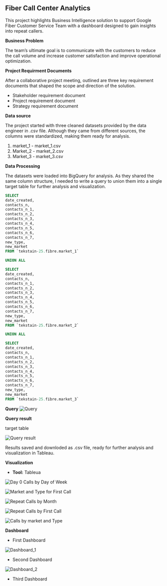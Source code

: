 ## Fiber Call Center Analytics 
This project highlights Business Intelligence solution to support Google Fiber Customer Service Team with a dashboard designed to gain insights into repeat callers.

**Business Problem**

The team’s ultimate goal is to communicate with the customers to reduce the call volume and increase customer satisfaction and improve operational optimization. 

**Project Requirment Documents**

After a collaborative project meeting, outlined are three key requirement documents that shaped the scope and direction of the solution.

- Stakeholder requirement document
- Project requirement document
- Strategy requirement document

**Data source**

The project started with three cleaned datasets provided by the data engineer in .csv file. Although they came from different sources, the columns were standardized, making them ready for analysis.

1. market_1 - market_1.csv
2. Market_2 - market_2.csv
3. Market_3 - market_3.csv

**Data Processing**

The datasets were loaded into BigQuery for analysis. As they shared the same column structure, I needed to write a query to union them into a single target table for further analysis and visualization.

```sql
SELECT 
date_created,
contacts_n,
contacts_n_1,
contacts_n_2,
contacts_n_3,
contacts_n_4,
contacts_n_5,
contacts_n_6,
contacts_n_7,
new_type,
new_market
FROM `tekstain-25.fibre.market_1`

UNION ALL

SELECT 
date_created,
contacts_n,
contacts_n_1,
contacts_n_2,
contacts_n_3,
contacts_n_4,
contacts_n_5,
contacts_n_6,
contacts_n_7,
new_type,
new_market
FROM `tekstain-25.fibre.market_2` 

UNION ALL

SELECT 
date_created,
contacts_n,
contacts_n_1,
contacts_n_2,
contacts_n_3,
contacts_n_4,
contacts_n_5,
contacts_n_6,
contacts_n_7,
new_type,
new_market
FROM `tekstain-25.fibre.market_3` 

```


**Query** 
![Query](Query.png)


**Query result** 

target table

![Query result](Query_result.png)

Results saved and downloded as .csv file, ready for further analysis and visualization in Tableau.


**Visualization**

- **Tool:** Tableua

![Day 0 Calls by Day of Week](Day_0_Calls_by_Day_of_Week.png)


![Market and Type for First Call](Market_and_Type_for_First_Call.png)


![Repeat Calls by Month](Repeat_Calls_by_month.png)


![Repeat Calls by First Call](Repeat_Calls_by_First_Call.png)


![Calls by market and Type](Calls_by_Market_and_Type.png)


**Dashboard**


- First Dashboard

![Dashboard_1](Dashboard_1.png)


- Second Dashboard

![Dashboard_2](Dashboard_2.png)

- Third Dashboard

  
